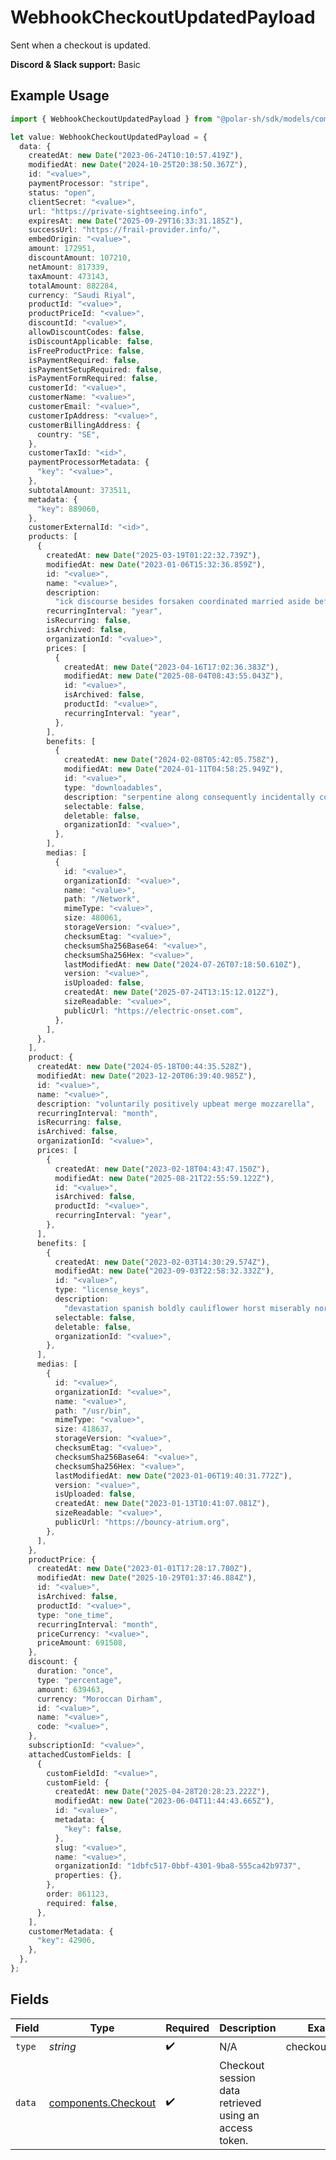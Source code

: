 # WebhookCheckoutUpdatedPayload

Sent when a checkout is updated.

**Discord & Slack support:** Basic

## Example Usage

```typescript
import { WebhookCheckoutUpdatedPayload } from "@polar-sh/sdk/models/components/webhookcheckoutupdatedpayload.js";

let value: WebhookCheckoutUpdatedPayload = {
  data: {
    createdAt: new Date("2023-06-24T10:10:57.419Z"),
    modifiedAt: new Date("2024-10-25T20:38:50.367Z"),
    id: "<value>",
    paymentProcessor: "stripe",
    status: "open",
    clientSecret: "<value>",
    url: "https://private-sightseeing.info",
    expiresAt: new Date("2025-09-29T16:33:31.185Z"),
    successUrl: "https://frail-provider.info/",
    embedOrigin: "<value>",
    amount: 172951,
    discountAmount: 107210,
    netAmount: 817339,
    taxAmount: 473143,
    totalAmount: 882284,
    currency: "Saudi Riyal",
    productId: "<value>",
    productPriceId: "<value>",
    discountId: "<value>",
    allowDiscountCodes: false,
    isDiscountApplicable: false,
    isFreeProductPrice: false,
    isPaymentRequired: false,
    isPaymentSetupRequired: false,
    isPaymentFormRequired: false,
    customerId: "<value>",
    customerName: "<value>",
    customerEmail: "<value>",
    customerIpAddress: "<value>",
    customerBillingAddress: {
      country: "SE",
    },
    customerTaxId: "<id>",
    paymentProcessorMetadata: {
      "key": "<value>",
    },
    subtotalAmount: 373511,
    metadata: {
      "key": 889060,
    },
    customerExternalId: "<id>",
    products: [
      {
        createdAt: new Date("2025-03-19T01:22:32.739Z"),
        modifiedAt: new Date("2023-01-06T15:32:36.859Z"),
        id: "<value>",
        name: "<value>",
        description:
          "ick discourse besides forsaken coordinated married aside before",
        recurringInterval: "year",
        isRecurring: false,
        isArchived: false,
        organizationId: "<value>",
        prices: [
          {
            createdAt: new Date("2023-04-16T17:02:36.383Z"),
            modifiedAt: new Date("2025-08-04T08:43:55.043Z"),
            id: "<value>",
            isArchived: false,
            productId: "<value>",
            recurringInterval: "year",
          },
        ],
        benefits: [
          {
            createdAt: new Date("2024-02-08T05:42:05.758Z"),
            modifiedAt: new Date("2024-01-11T04:58:25.949Z"),
            id: "<value>",
            type: "downloadables",
            description: "serpentine along consequently incidentally cop",
            selectable: false,
            deletable: false,
            organizationId: "<value>",
          },
        ],
        medias: [
          {
            id: "<value>",
            organizationId: "<value>",
            name: "<value>",
            path: "/Network",
            mimeType: "<value>",
            size: 480061,
            storageVersion: "<value>",
            checksumEtag: "<value>",
            checksumSha256Base64: "<value>",
            checksumSha256Hex: "<value>",
            lastModifiedAt: new Date("2024-07-26T07:18:50.610Z"),
            version: "<value>",
            isUploaded: false,
            createdAt: new Date("2025-07-24T13:15:12.012Z"),
            sizeReadable: "<value>",
            publicUrl: "https://electric-onset.com",
          },
        ],
      },
    ],
    product: {
      createdAt: new Date("2024-05-18T00:44:35.528Z"),
      modifiedAt: new Date("2023-12-20T06:39:40.985Z"),
      id: "<value>",
      name: "<value>",
      description: "voluntarily positively upbeat merge mozzarella",
      recurringInterval: "month",
      isRecurring: false,
      isArchived: false,
      organizationId: "<value>",
      prices: [
        {
          createdAt: new Date("2023-02-18T04:43:47.150Z"),
          modifiedAt: new Date("2025-08-21T22:55:59.122Z"),
          id: "<value>",
          isArchived: false,
          productId: "<value>",
          recurringInterval: "year",
        },
      ],
      benefits: [
        {
          createdAt: new Date("2023-02-03T14:30:29.574Z"),
          modifiedAt: new Date("2023-09-03T22:58:32.332Z"),
          id: "<value>",
          type: "license_keys",
          description:
            "devastation spanish boldly cauliflower horst miserably normal",
          selectable: false,
          deletable: false,
          organizationId: "<value>",
        },
      ],
      medias: [
        {
          id: "<value>",
          organizationId: "<value>",
          name: "<value>",
          path: "/usr/bin",
          mimeType: "<value>",
          size: 418637,
          storageVersion: "<value>",
          checksumEtag: "<value>",
          checksumSha256Base64: "<value>",
          checksumSha256Hex: "<value>",
          lastModifiedAt: new Date("2023-01-06T19:40:31.772Z"),
          version: "<value>",
          isUploaded: false,
          createdAt: new Date("2023-01-13T10:41:07.081Z"),
          sizeReadable: "<value>",
          publicUrl: "https://bouncy-atrium.org",
        },
      ],
    },
    productPrice: {
      createdAt: new Date("2023-01-01T17:28:17.780Z"),
      modifiedAt: new Date("2025-10-29T01:37:46.884Z"),
      id: "<value>",
      isArchived: false,
      productId: "<value>",
      type: "one_time",
      recurringInterval: "month",
      priceCurrency: "<value>",
      priceAmount: 691508,
    },
    discount: {
      duration: "once",
      type: "percentage",
      amount: 639463,
      currency: "Moroccan Dirham",
      id: "<value>",
      name: "<value>",
      code: "<value>",
    },
    subscriptionId: "<value>",
    attachedCustomFields: [
      {
        customFieldId: "<value>",
        customField: {
          createdAt: new Date("2025-04-28T20:28:23.222Z"),
          modifiedAt: new Date("2023-06-04T11:44:43.665Z"),
          id: "<value>",
          metadata: {
            "key": false,
          },
          slug: "<value>",
          name: "<value>",
          organizationId: "1dbfc517-0bbf-4301-9ba8-555ca42b9737",
          properties: {},
        },
        order: 861123,
        required: false,
      },
    ],
    customerMetadata: {
      "key": 42906,
    },
  },
};
```

## Fields

| Field                                                      | Type                                                       | Required                                                   | Description                                                | Example                                                    |
| ---------------------------------------------------------- | ---------------------------------------------------------- | ---------------------------------------------------------- | ---------------------------------------------------------- | ---------------------------------------------------------- |
| `type`                                                     | *string*                                                   | :heavy_check_mark:                                         | N/A                                                        | checkout.updated                                           |
| `data`                                                     | [components.Checkout](../../models/components/checkout.md) | :heavy_check_mark:                                         | Checkout session data retrieved using an access token.     |                                                            |